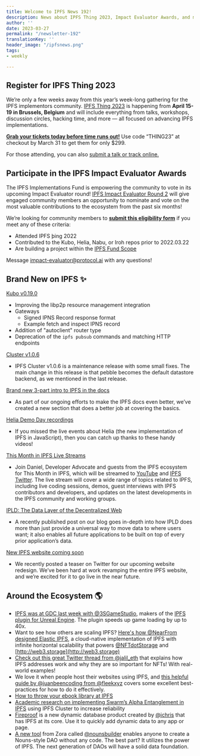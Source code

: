 ```yaml
---
title: Welcome to IPFS News 192!
description: News about IPFS Thing 2023, Impact Evaluator Awards, and much more!
author: ''
date: 2023-03-27
permalink: "/newsletter-192"
translationKey: ''
header_image: "/ipfsnews.png"
tags:
- weekly

---
```

## **Register for IPFS Thing 2023**

We’re only a few weeks away from this year’s week-long gathering for the IPFS implementors community. [IPFS Thing 2023](https://2023.ipfs-thing.io/) is happening from **April 15-19 in Brussels, Belgium** and will include everything from talks, workshops, discussion circles, hacking time, and more — all focused on advancing IPFS implementations.

[**Grab your tickets today before time runs out!**](https://2023.ipfs-thing.io/) Use code “THING23” at checkout by March 31 to get them for only $299.

For those attending, you can also [submit a talk or track online.](https://2023.ipfs-thing.io/submit/)

## **Participate in the IPFS Impact Evaluator Awards**

The IPFS Implementations Fund is empowering the community to vote in its upcoming Impact Evaluator round! [IPFS Impact Evaluator Round 2](https://www.notion.so/IPFS-Implementations-Fund-bbfc194daaa64bed98874b23387970c8) will give engaged community members an opportunity to nominate and vote on the most valuable contributions to the ecosystem from the past six months! 

We’re looking for community members to [**submit this eligibility form**](https://airtable.com/shrXvfDLEoYjFGWV9) if you meet any of these criteria:

* Attended IPFS þing 2022
* Contributed to the Kubo, Helia, Nabu, or Iroh repos prior to 2022.03.22
* Are building a project within the [IPFS Fund Scope](https://www.youtube.com/watch?v=YfpnGPYddK8&t=772s)

Message [impact-evaluator@protocol.ai](mailto:impact-evaluator@protocol.ai) with any questions!

## **Brand New on IPFS ✨**

[Kubo v0.19.0](https://github.com/ipfs/kubo/releases/tag/v0.19.0)

* Improving the libp2p resource management integration
* Gateways
  * Signed IPNS Record response format
  * Example fetch and inspect IPNS record
* Addition of "autoclient" router type
* Deprecation of the `ipfs pubsub` commands and matching HTTP endpoints

[Cluster v1.0.6](https://github.com/ipfs-cluster/ipfs-cluster/releases/tag/v1.0.6)

* IPFS Cluster v1.0.6 is a maintenance release with some small fixes. The main change in this release is that pebble becomes the default datastore backend, as we mentioned in the last release.

[Brand new 3-part intro to IPFS in the docs](https://docs.ipfs.tech/concepts/what-is-ipfs/)

* As part of our ongoing efforts to make the IPFS docs even better, we’ve created a new section that does a better job at covering the basics.

[Helia Demo Day recordings](http://ipfs.fyi/helia-demo)

* If you missed the live events about Helia (the new implementation of IPFS in JavaScript), then you can catch up thanks to these handy videos!

[This Month in IPFS Live Streams](https://lu.ma/ipfs-live)

* Join Daniel, Developer Advocate and guests from the IPFS ecosystem for This Month in IPFS, which will be streamed to [YouTube](https://www.youtube.com/playlist?list=PLuhRWgmPaHtRgTkUffVadwueTmDDILQJJ) and [IPFS Twitter](https://twitter.com/ipfs). The live stream will cover a wide range of topics related to IPFS, including live coding sessions, demos, guest interviews with IPFS contributors and developers, and updates on the latest developments in the IPFS community and working groups.

[IPLD: The Data Layer of the Decentralized Web](https://blog.ipfs.tech/ipld-the-new-data/)

* A recently published post on our blog goes in-depth into how IPLD does more than just provide a universal way to move data to where users want; it also enables all future applications to be built on top of every prior application’s data.

[New IPFS website coming soon](https://twitter.com/IPFS/status/1638225746010185760?s=20)

* We recently posted a teaser on Twitter for our upcoming website redesign. We’ve been hard at work revamping the entire IPFS website, and we’re excited for it to go live in the near future.

## **Around the Ecosystem 🌎**

* [IPFS was at GDC last week with @3SGameStudio](https://twitter.com/IPFS/status/1638253848711032851?s=20), makers of the [IPFS plugin for Unreal Engine](https://www.unrealengine.com/marketplace/en-US/product/ipfs). The plugin speeds up game loading by up to 40x.
* Want to see how others are scaling IPFS? [Here's how @NearFrom designed Elastic IPFS](https://www.nearform.com/blog/designing-cloud-based-architecture-with-infinite-scalability-elastic-ipfs-provider/), a cloud-native implementation of IPFS with infinite horizontal scalability that powers [@NFTdotStorage](https://twitter.com/NFTdotStorage) and [http://web3.storage](http://web3.storage)
* [Check out this great Twitter thread from @jalil_eth](https://twitter.com/jalil_eth/status/1628176052764942338?s=20) that explains how IPFS addresses work and why they are so important for NFTs! With real-world examples!
* We love it when people host their websites using IPFS, and [this helpful guide by @juanbeencoding from @fleekxyz](https://blog.fleek.xyz/post/hosting-on-ipfs-best-practices-troubleshooting/) covers some excellent best-practices for how to do it effectively.
* [How to throw your ebook library at IPFS](https://dustri.org/b/how-to-throw-your-ebook-library-at-ipfs.html)
* [Academic research on implementing Swarm’s Alpha Entanglement in IPFS](https://twitter.com/IPFS/status/1633367698724798464?s=20) using IPFS Cluster to increase reliability
* [Fireproof](https://twitter.com/FireproofStorge) is a new dynamic database product created by [@jchris](https://twitter.com/jchris) that has IPFS at its core. Use it to quickly add dynamic data to any app or page.
* [A new tool](https://nouns.build) from Zora called [@nounsbuilder](https://twitter.com/nounsbuilder) enables anyone to create a Nouns-style DAO without any code. The best part? It utilizes the power of IPFS. The next generation of DAOs will have a solid data foundation.